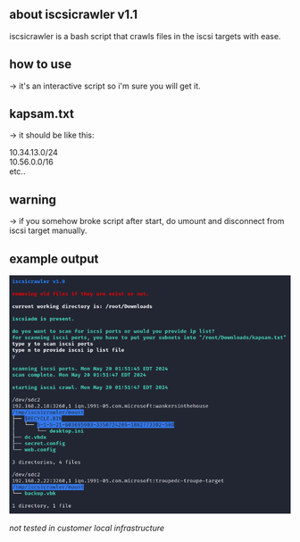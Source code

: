 ## about iscsicrawler v1.1
iscsicrawler is a bash script that crawls files in the iscsi targets with ease.

## how to use
-> it's an interactive script so i'm sure you will get it.

## kapsam.txt
-> it should be like this:

10.34.13.0/24\
10.56.0.0/16\
etc..

## warning
-> if you somehow broke script after start, do umount and disconnect from iscsi target manually.

## example output
![](https://raw.githubusercontent.com/crosscutsaw/iscsicrawler/main/1111.PNG)

*not tested in customer local infrastructure*
